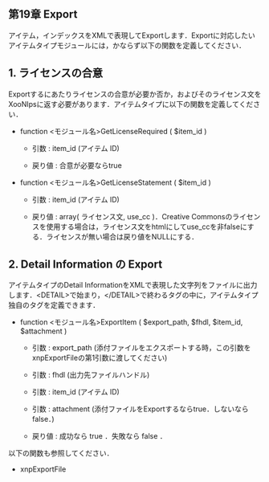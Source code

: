  <body>

 <div id="page">

 <div xmlns="http://www.w3.org/1999/xhtml" class="navheader">

 </div>

 <div xmlns="http://www.w3.org/1999/xhtml" class="chapter" lang="ja" id="export" xml:lang="ja">

 <div xmlns="" class="titlepage">

 <div>

 <div>

 <h2 xmlns="http://www.w3.org/1999/xhtml" class="title"><a id="export"></a>第19章 Export</h2>

 </div>

 </div>

 </div>

 <p>アイテム，インデックスをXMLで表現してExportします．Exportに対応したいアイテムタイプモジュールには，かならず以下の関数を定義してください．</p>

 <div class="section" lang="ja" xml:lang="ja">

 <div xmlns="" class="titlepage">

 <div>

 <div>

 <h2 xmlns="http://www.w3.org/1999/xhtml" class="title" style="clear: both"><a id="export.license"></a>1. ライセンスの合意</h2>

 </div>

 </div>

 </div>

 <p>Exportするにあたりライセンスの合意が必要か否か，およびそのライセンス文をXooNIpsに返す必要があります．アイテムタイプに以下の関数を定義してください．</p>

 <div class="itemizedlist">

 <ul type="disc">

 <li>

 <p>function &lt;モジュール名&gt;GetLicenseRequired ( $item_id )</p>

 <div class="itemizedlist">

 <ul type="circle">

 <li>

 <p>引数 : item_id (アイテム ID)</p>

 </li>

 <li>

 <p>戻り値 : 合意が必要ならtrue</p>

 </li>

 </ul>

 </div>

 </li>

 <li>

 <p>function &lt;モジュール名&gt;GetLicenseStatement ( $item_id )</p>

 <div class="itemizedlist">

 <ul type="circle">

 <li>

 <p>引数 : item_id (アイテム ID)</p>

 </li>

 <li>

 <p>戻り値 : array( ライセンス文, use_cc )．Creative Commonsのライセンスを使用する場合は，ライセンス文をhtmlにしてuse_ccを非falseにする．ライセンスが無い場合は戻り値をNULLにする．</p>

 </li>

 </ul>

 </div>

 </li>

 </ul>

 </div>

 </div>

 <div class="section" lang="ja" xml:lang="ja">

 <div xmlns="" class="titlepage">

 <div>

 <div>

 <h2 xmlns="http://www.w3.org/1999/xhtml" class="title" style="clear: both"><a id="export.detail"></a>2. Detail Information の Export</h2>

 </div>

 </div>

 </div>

 <p>アイテムタイプのDetail InformationをXMLで表現した文字列をファイルに出力します．&lt;DETAIL&gt;で始まり，&lt;/DETAIL&gt;で終わるタグの中に，アイテムタイプ独自のタグを定義できます．</p>

 <div class="itemizedlist">

 <ul type="disc">

 <li>

 <p>function &lt;モジュール名&gt;ExportItem ( $export_path, $fhdl, $item_id, $attachment )</p>

 <div class="itemizedlist">

 <ul type="circle">

 <li>

 <p>引数 : export_path (添付ファイルをエクスポートする時，この引数をxnpExportFileの第1引数に渡してください)</p>

 </li>

 <li>

 <p>引数 : fhdl (出力先ファイルハンドル)</p>

 </li>

 <li>

 <p>引数 : item_id (アイテム ID)</p>

 </li>

 <li>

 <p>引数 : attachment (添付ファイルをExportするならtrue．しないならfalse．)</p>

 </li>

 <li>

 <p>戻り値 : 成功なら true ．失敗なら false ．</p>

 </li>

 </ul>

 </div>

 </li>

 </ul>

 </div>

 <p>以下の関数も参照してください．</p>

 <div class="itemizedlist">

 <ul type="disc">

 <li>

 <p>xnpExportFile</p>

 </li>

 </ul>

 </div>

 </div>

 </div>

 <div xmlns="http://www.w3.org/1999/xhtml" class="navfooter">



 </div>

 </div>

 </body>


